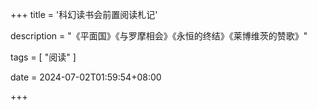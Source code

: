 +++
title = '科幻读书会前置阅读札记'

description = "《平面国》《与罗摩相会》《永恒的终结》《莱博维茨的赞歌》"

tags = [ "阅读" ]

date = 2024-07-02T01:59:54+08:00

+++
